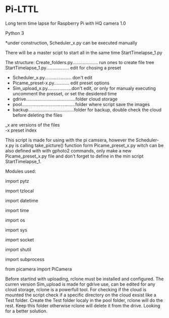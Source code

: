 # Pi-LTTL
Long term time lapse for Raspberry Pi with HQ camera 1.0

Python 3

*under construction, Scheduler_x.py can be executed manually 

There will be a master scipt to start all in the same time StartTimelapse_1.py

The structure:
Create_folders.py.................... run ones to create file tree
StartTimelapse_1.py.................. edit for chosing a preset
  - Scheduler_x.py..................... don't edit
  - Picame_preset-x.py............ edit preset options
  - Sim_upload_x.py...................don't edit, or only for manualy executing uncomment the presset, or set the desidered time
  - gdrive.......................................folder cloud storage
  - pool..........................................folder where script save the images
  - backup....................................folder for backup, double check the cloud before deleting the files
  
_x are versions of the files  
-x preset index
  
This script is made for using with the pi camsera, however the Scheduler-x.py is calling take_picture() function form Picame_preset_x.py
witch can be also defined with with gphoto2 commands, only make a new Picame_preset_x.py file and don't forget to define in the min 
script StartTimelapse_1.

Modules used:

import pytz

import tzlocal

import datetime

import time

import os

import sys

import socket

import shutil

import subprocess 

from picamera import PiCamera

Before startind with uploading, rclone must be installed and configured. The curren version Sim_upload is made for gdrive use, 
can be edited for any cloud storage, rclone is a powerfull tool. 
For checking if the cloud is mounted the script check if a specific directory on the cloud exsist like a Test folder. Create the Test folder localy in the pool folder, rclone will do the rest. Keep this folder otherwise rclone will delete it from the drive.
Looking for a better solution.
